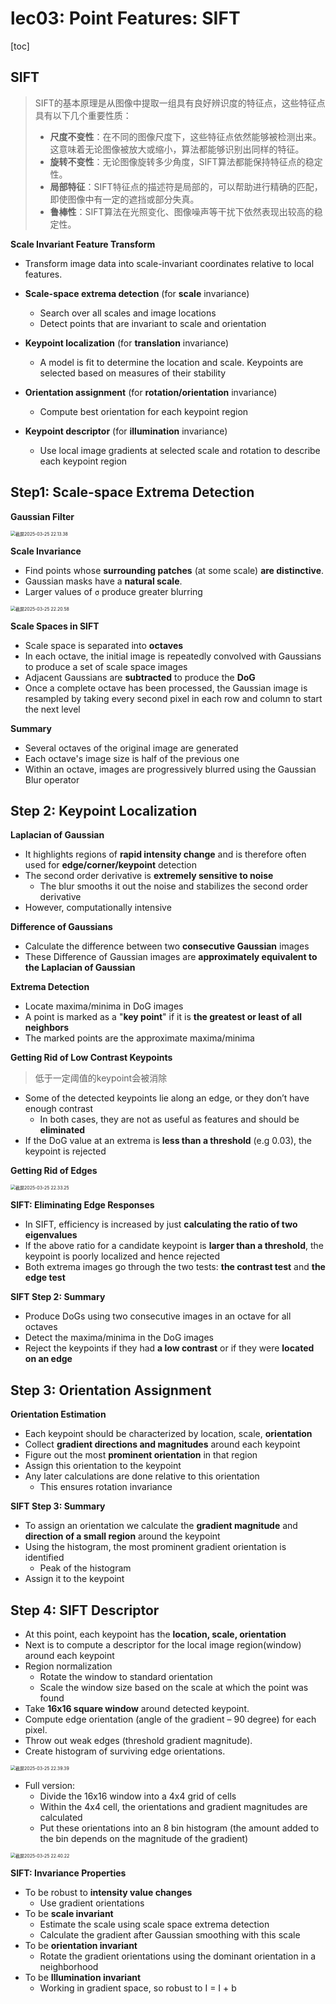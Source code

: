 # lec03: Point Features: SIFT

[toc]

## SIFT

> SIFT的基本原理是从图像中提取一组具有良好辨识度的特征点，这些特征点具有以下几个重要性质：
>
> - **尺度不变性**：在不同的图像尺度下，这些特征点依然能够被检测出来。这意味着无论图像被放大或缩小，算法都能够识别出同样的特征。
> - **旋转不变性**：无论图像旋转多少角度，SIFT算法都能保持特征点的稳定性。
> - **局部特征**：SIFT特征点的描述符是局部的，可以帮助进行精确的匹配，即使图像中有一定的遮挡或部分失真。
> - **鲁棒性**：SIFT算法在光照变化、图像噪声等干扰下依然表现出较高的稳定性。

 **Scale Invariant Feature Transform**

- Transform image data into scale-invariant coordinates relative to local features.

- **Scale-space extrema detection** (for **scale** invariance)
    - Search over all scales and image locations
    - Detect points that are invariant to scale and orientation
- **Keypoint localization** (for **translation** invariance)
    - A model is fit to determine the location and scale. Keypoints are selected based on measures of their stability
- **Orientation assignment** (for **rotation/orientation** invariance)
    - Compute best orientation for each keypoint region
- **Keypoint descriptor** (for **illumination** invariance)
    - Use local image gradients at selected scale and rotation to describe each keypoint region

## Step1: Scale-space Extrema Detection

**Gaussian Filter**

<img src="./assets/截屏2025-03-25 22.13.38.png" alt="截屏2025-03-25 22.13.38" style="zoom:50%;" />

**Scale Invariance**

- Find points whose **surrounding patches** (at some scale) **are distinctive**.
- Gaussian masks have a **natural scale**.
- Larger values of `σ` produce greater blurring

<img src="./assets/截屏2025-03-25 22.20.58.png" alt="截屏2025-03-25 22.20.58" style="zoom:50%;" />

**Scale Spaces in SIFT**

- Scale space is separated into **octaves**
- In each octave, the initial image is repeatedly convolved with Gaussians to produce a set of scale space images
- Adjacent Gaussians are **subtracted** to produce the **DoG**
- Once a complete octave has been processed, the Gaussian image is resampled by taking every second pixel in each row and column to start the next level

**Summary**

- Several octaves of the original image are generated
- Each octave's image size is half of the previous one
- Within an octave, images are progressively blurred using the Gaussian Blur operator

## Step 2: Keypoint Localization

**Laplacian of Gaussian**

- It highlights regions of **rapid intensity change** and is therefore often used for **edge/corner/keypoint** detection
- The second order derivative is **extremely sensitive to noise**
    - The blur smooths it out the noise and stabilizes the second order derivative
- However, computationally intensive

**Difference of Gaussians**

- Calculate the difference between two **consecutive Gaussian** images
- These Difference of Gaussian images are **approximately equivalent to the Laplacian of Gaussian**

**Extrema Detection**

- Locate maxima/minima in DoG images
- A point is marked as a "**key point**" if it is **the greatest or least of all neighbors**
- The marked points are the approximate maxima/minima

**Getting Rid of Low Contrast Keypoints**

> 低于一定阈值的keypoint会被消除

- Some of the detected keypoints lie along an edge, or they don’t have enough contrast
    - In both cases, they are not as useful as features and should be **eliminated**
- If the DoG value at an extrema is **less than a threshold** (e.g 0.03), the keypoint is rejected

**Getting Rid of Edges**

<img src="./assets/截屏2025-03-25 22.33.25.png" alt="截屏2025-03-25 22.33.25" style="zoom:50%;" />

**SIFT: Eliminating Edge Responses**

- In SIFT, efficiency is increased by just **calculating the ratio of two eigenvalues**
- If the above ratio for a candidate keypoint is **larger than a threshold**, the keypoint is poorly localized and hence rejected
- Both extrema images go through the two tests: **the contrast test** and **the edge test**

**SIFT Step 2: Summary**

- Produce DoGs using two consecutive images in an octave for all octaves
- Detect the maxima/minima in the DoG images
- Reject the keypoints if they had **a low contrast** or if they were **located on an edge**

## Step 3: Orientation Assignment

**Orientation Estimation**

- Each keypoint should be characterized by location, scale, **orientation**
- Collect **gradient directions and magnitudes** around each keypoint
- Figure out the most **prominent orientation** in that region
- Assign this orientation to the keypoint
- Any later calculations are done relative to this orientation
    - This ensures rotation invariance

**SIFT Step 3: Summary**

- To assign an orientation we calculate the **gradient magnitude** and **direction of a small region** around the keypoint
- Using the histogram, the most prominent gradient orientation is identified
    - Peak of the histogram
- Assign it to the keypoint

## Step 4: SIFT Descriptor

- At this point, each keypoint has the **location, scale, orientation**
- Next is to compute a descriptor for the local image region(window) around each keypoint
- Region normalization
    - Rotate the window to standard orientation
    - Scale the window size based on the scale at which the point was found
- Take **16x16 square window** around detected keypoint.
- Compute edge orientation (angle of the gradient – 90 degree) for each pixel.
- Throw out weak edges (threshold gradient magnitude).
- Create histogram of surviving edge orientations.

<img src="./assets/截屏2025-03-25 22.39.39.png" alt="截屏2025-03-25 22.39.39" style="zoom:50%;" />

- Full version:
    - Divide the 16x16 window into a 4x4 grid of cells
    - Within the 4x4 cell, the orientations and gradient magnitudes are calculated
    - Put these orientations into an 8 bin histogram (the amount added to the bin depends on the magnitude of the gradient)

<img src="./assets/截屏2025-03-25 22.40.22.png" alt="截屏2025-03-25 22.40.22" style="zoom:50%;" />

**SIFT: Invariance Properties**

- To be robust to **intensity value changes**
    - Use gradient orientations
- To be **scale invariant**
    - Estimate the scale using scale space extrema detection
    - Calculate the gradient after Gaussian smoothing with this scale
- To be **orientation invariant**
    - Rotate the gradient orientations using the dominant orientation in a neighborhood
- To be **Illumination invariant**
    - Working in gradient space, so robust to I = I + b

